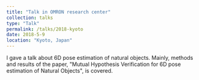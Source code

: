```yaml
---
title: "Talk in OMRON research center"
collection: talks
type: "Talk"
permalink: /talks/2018-kyoto
date: 2018-5-9
location: "Kyoto, Japan"
---
```


I gave a talk about 6D pose estimation of natural objects.
Mainly, methods and results of the paper, "Mutual Hypothesis Verification for 6D pose estimation of Natural Objects", is covered.



